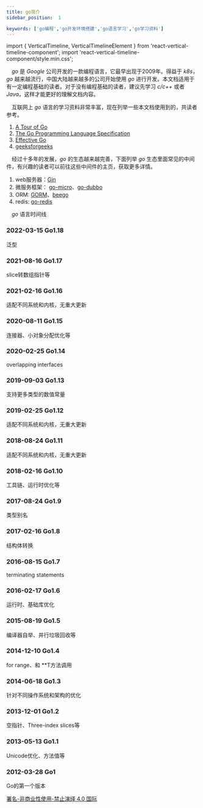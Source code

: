 ```yaml
---
title: go简介
sidebar_position:  1

keywords: ['go编程','go开发环境搭建','go语言学习','go学习资料']
---
```


import { VerticalTimeline, VerticalTimelineElement }  from 'react-vertical-timeline-component';
import 'react-vertical-timeline-component/style.min.css';

 _go_ 是 _Google_ 公司开发的一款编程语言，它最早出现于2009年。得益于 _k8s_，_go_ 越来越流行，中国大陆越来越多的公司开始使用 _go_ 进行开发。本文档适用于有一定编程基础的读者。对于没有编程基础的读者，建议先学习 _c/c++_ 或者 _Java_，这样才能更好的理解文档内容。

 互联网上 _go_ 语言的学习资料非常丰富，现在列举一些本文档使用到的，共读者参考。

1.  [A Tour of Go](https://go.dev/tour/welcome/1)
2.  [The Go Programming Language Specification](https://go.dev/ref/spec)
3.  [Effective Go](https://go.dev/doc/effective_go#defer)
4.  [geeksforgeeks](https://www.geeksforgeeks.org/)

 经过十多年的发展，_go_ 的生态越来越完善，下面列举 _go_ 生态里面常见的中间件，有兴趣的读者可以前往这些中间件的主页，获取更多详情。

1.  web服务器：[Gin](https://github.com/gin-gonic/gin)
2.  微服务框架： [go-micro](https://github.com/asim/go-micro)、[go-dubbo](https://github.com/apache/dubbo-go)
3.  ORM: [GORM](https://github.com/go-gorm/gorm)、[beego](https://github.com/beego/beego)
4.  redis: [go-redis](https://github.com/go-redis/redis)

 _go_ 语言时间线

<VerticalTimeline lineColor="grey" animate={false}>
  <VerticalTimelineElement
    className="vertical-timeline-element--work"
    contentStyle={{ background: 'rgb(249, 180, 45)', color: '#fff' }}
    contentArrowStyle={{ borderRight: '7px solid  rgb(249, 180, 45)' }}
    iconStyle={{ background: 'rgb(249, 180, 45)', color: '#fff' }}>
    <h3 className="vertical-timeline-element-title">2022-03-15 Go1.18</h3>
    <p>
      泛型
    </p>
  </VerticalTimelineElement>
  <VerticalTimelineElement
    className="vertical-timeline-element--work"
    contentStyle={{ background: 'rgb(249, 180, 45)', color: '#fff' }}
    contentArrowStyle={{ borderRight: '7px solid  rgb(249, 180, 45)' }}
    iconStyle={{ background: 'rgb(249, 180, 45)', color: '#fff' }}>
    <h3 className="vertical-timeline-element-title">2021-08-16 Go1.17</h3>
    <p>
      slice转数组指针等
    </p>
  </VerticalTimelineElement>
  <VerticalTimelineElement
    className="vertical-timeline-element--work"
    contentStyle={{ background: 'rgb(249, 180, 45)', color: '#fff' }}
    contentArrowStyle={{ borderRight: '7px solid  rgb(249, 180, 45)' }}
    iconStyle={{ background: 'rgb(249, 180, 45)', color: '#fff' }}>
    <h3 className="vertical-timeline-element-title">2021-02-16 Go1.16</h3>
    <p>
      适配不同系统和内核，无重大更新
    </p>
  </VerticalTimelineElement>
  <VerticalTimelineElement
    className="vertical-timeline-element--work"
    contentStyle={{ background: 'rgb(249, 180, 45)', color: '#fff' }}
    contentArrowStyle={{ borderRight: '7px solid  rgb(249, 180, 45)' }}
    iconStyle={{ background: 'rgb(249, 180, 45)', color: '#fff' }}>
    <h3 className="vertical-timeline-element-title">2020-08-11 Go1.15</h3>
    <p>
       连接器、小对象分配优化等
    </p>
  </VerticalTimelineElement>
  <VerticalTimelineElement
    className="vertical-timeline-element--work"
    contentStyle={{ background: 'rgb(249, 180, 45)', color: '#fff' }}
    contentArrowStyle={{ borderRight: '7px solid  rgb(249, 180, 45)' }}
    iconStyle={{ background: 'rgb(249, 180, 45)', color: '#fff' }}>
    <h3 className="vertical-timeline-element-title">2020-02-25 Go1.14</h3>
    <p>
       overlapping interfaces
    </p>
  </VerticalTimelineElement>
  <VerticalTimelineElement
    className="vertical-timeline-element--work"
    contentStyle={{ background: 'rgb(249, 180, 45)', color: '#fff' }}
    contentArrowStyle={{ borderRight: '7px solid  rgb(249, 180, 45)' }}
    iconStyle={{ background: 'rgb(249, 180, 45)', color: '#fff' }}>
    <h3 className="vertical-timeline-element-title">2019-09-03 Go1.13</h3>
    <p>
      支持更多类型的数值常量
    </p>
  </VerticalTimelineElement>
  <VerticalTimelineElement
    className="vertical-timeline-element--work"
    contentStyle={{ background: 'rgb(249, 180, 45)', color: '#fff' }}
    contentArrowStyle={{ borderRight: '7px solid  rgb(249, 180, 45)' }}
    iconStyle={{ background: 'rgb(249, 180, 45)', color: '#fff' }}>
    <h3 className="vertical-timeline-element-title">2019-02-25 Go1.12</h3>
    <p>
      适配不同系统和内核，无重大更新
    </p>
  </VerticalTimelineElement>
  <VerticalTimelineElement
    className="vertical-timeline-element--work"
    contentStyle={{ background: 'rgb(249, 180, 45)', color: '#fff' }}
    contentArrowStyle={{ borderRight: '7px solid  rgb(249, 180, 45)' }}
    iconStyle={{ background: 'rgb(249, 180, 45)', color: '#fff' }}>
    <h3 className="vertical-timeline-element-title">2018-08-24 Go1.11</h3>
    <p>
      适配不同系统和内核，无重大更新
    </p>
  </VerticalTimelineElement>
  <VerticalTimelineElement
    className="vertical-timeline-element--work"
    contentStyle={{ background: 'rgb(249, 180, 45)', color: '#fff' }}
    contentArrowStyle={{ borderRight: '7px solid  rgb(249, 180, 45)' }}
    iconStyle={{ background: 'rgb(249, 180, 45)', color: '#fff' }}>
    <h3 className="vertical-timeline-element-title">2018-02-16 Go1.10</h3>
    <p>
      工具链、运行时优化等
    </p>
  </VerticalTimelineElement>
  <VerticalTimelineElement
    className="vertical-timeline-element--work"
    contentStyle={{ background: 'rgb(249, 180, 45)', color: '#fff' }}
    contentArrowStyle={{ borderRight: '7px solid  rgb(249, 180, 45)' }}
    iconStyle={{ background: 'rgb(249, 180, 45)', color: '#fff' }}>
    <h3 className="vertical-timeline-element-title">2017-08-24 Go1.9</h3>
    <p>
      类型别名
    </p>
  </VerticalTimelineElement>
  <VerticalTimelineElement
    className="vertical-timeline-element--work"
    contentStyle={{ background: 'rgb(249, 180, 45)', color: '#fff' }}
    contentArrowStyle={{ borderRight: '7px solid  rgb(249, 180, 45)' }}
    iconStyle={{ background: 'rgb(249, 180, 45)', color: '#fff' }}>
    <h3 className="vertical-timeline-element-title">2017-02-16 Go1.8</h3>
    <p>
      结构体转换
    </p>
  </VerticalTimelineElement>
  <VerticalTimelineElement
    className="vertical-timeline-element--work"
    contentStyle={{ background: 'rgb(249, 180, 45)', color: '#fff' }}
    contentArrowStyle={{ borderRight: '7px solid  rgb(249, 180, 45)' }}
    iconStyle={{ background: 'rgb(249, 180, 45)', color: '#fff' }}>
    <h3 className="vertical-timeline-element-title">2016-08-15 Go1.7</h3>
    <p>
      terminating statements
    </p>
  </VerticalTimelineElement>
  <VerticalTimelineElement
    className="vertical-timeline-element--work"
    contentStyle={{ background: 'rgb(249, 180, 45)', color: '#fff' }}
    contentArrowStyle={{ borderRight: '7px solid  rgb(249, 180, 45)' }}
    iconStyle={{ background: 'rgb(249, 180, 45)', color: '#fff' }}>
    <h3 className="vertical-timeline-element-title">2016-02-17 Go1.6</h3>
    <p>
      运行时、基础库优化
    </p>
  </VerticalTimelineElement>
  <VerticalTimelineElement
    className="vertical-timeline-element--work"
    contentStyle={{ background: 'rgb(249, 180, 45)', color: '#fff' }}
    contentArrowStyle={{ borderRight: '7px solid  rgb(249, 180, 45)' }}
    iconStyle={{ background: 'rgb(249, 180, 45)', color: '#fff' }}>
    <h3 className="vertical-timeline-element-title">2015-08-19 Go1.5</h3>
    <p>
      编译器自举、并行垃圾回收等
    </p>
  </VerticalTimelineElement>
  <VerticalTimelineElement
    className="vertical-timeline-element--work"
    contentStyle={{ background: 'rgb(249, 180, 45)', color: '#fff' }}
    contentArrowStyle={{ borderRight: '7px solid  rgb(249, 180, 45)' }}
    iconStyle={{ background: 'rgb(249, 180, 45)', color: '#fff' }}>
    <h3 className="vertical-timeline-element-title">2014-12-10 Go1.4</h3>
    <p>
      for range、和 **T方法调用
    </p>
  </VerticalTimelineElement>
  <VerticalTimelineElement
    className="vertical-timeline-element--work"
    contentStyle={{ background: 'rgb(249, 180, 45)', color: '#fff' }}
    contentArrowStyle={{ borderRight: '7px solid  rgb(249, 180, 45)' }}
    iconStyle={{ background: 'rgb(249, 180, 45)', color: '#fff' }}>
    <h3 className="vertical-timeline-element-title">2014-06-18 Go1.3</h3>
    <p>
      针对不同操作系统和架构的优化
    </p>
  </VerticalTimelineElement>
  <VerticalTimelineElement
    className="vertical-timeline-element--work"
    contentStyle={{ background: 'rgb(249, 180, 45)', color: '#fff' }}
    contentArrowStyle={{ borderRight: '7px solid  rgb(249, 180, 45)' }}
    iconStyle={{ background: 'rgb(249, 180, 45)', color: '#fff' }}>
    <h3 className="vertical-timeline-element-title">2013-12-01 Go1.2</h3>
    <p>
      空指针、Three-index slices等
    </p>
  </VerticalTimelineElement>
  <VerticalTimelineElement
    className="vertical-timeline-element--work"
    contentStyle={{ background: 'rgb(249, 180, 45)', color: '#fff' }}
    contentArrowStyle={{ borderRight: '7px solid  rgb(249, 180, 45)' }}
    iconStyle={{ background: 'rgb(249, 180, 45)', color: '#fff' }}>
    <h3 className="vertical-timeline-element-title">2013-05-13 Go1.1</h3>
    <p>
      Unicode优化、方法值等
    </p>
  </VerticalTimelineElement>
  <VerticalTimelineElement
    className="vertical-timeline-element--work"
    contentStyle={{ background: 'rgb(249, 180, 45)', color: '#fff' }}
    contentArrowStyle={{ borderRight: '7px solid  rgb(249, 180, 45)' }}
    iconStyle={{ background: 'rgb(249, 180, 45)', color: '#fff' }}>
    <h3 className="vertical-timeline-element-title">2012-03-28 Go1</h3>
    <p>
      Go的第一个版本
    </p>
  </VerticalTimelineElement>
</VerticalTimeline>

[署名-非商业性使用-禁止演绎 4.0 国际](https://creativecommons.org/licenses/by-nc-nd/4.0/deed.zh)
